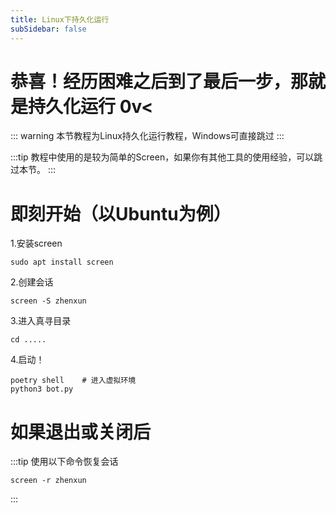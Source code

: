 ```yaml
---
title: Linux下持久化运行
subSidebar: false
---
```



恭喜！经历困难之后到了最后一步，那就是持久化运行 0v<
===

::: warning
本节教程为Linux持久化运行教程，Windows可直接跳过
:::

:::tip
教程中使用的是较为简单的Screen，如果你有其他工具的使用经验，可以跳过本节。
:::

即刻开始（以Ubuntu为例）
===

1.安装screen

```
sudo apt install screen
```

2.创建会话

```
screen -S zhenxun
```

3.进入真寻目录

```
cd .....
```

4.启动！

```
poetry shell    # 进入虚拟环境
python3 bot.py
```

如果退出或关闭后
===

:::tip
使用以下命令恢复会话

```
screen -r zhenxun
```

:::
